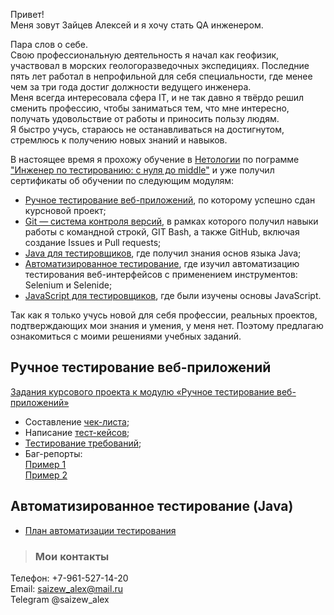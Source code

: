 Привет!  
Меня зовут Зайцев Алексей и я хочу стать QA инженером.  

Пара слов о себе.  
Свою профессиональную деятельность я начал как геофизик, участвовал в морских геологоразведочных экспедициях. Последние пять лет работал в непрофильной для себя специальности, где менее чем за три года достиг должности ведущего инженера.  
Меня всегда интересовала сфера IT, и не так давно я твёрдо решил сменить профессию, чтобы заниматься тем, что мне интересно, получать удовольствие от работы и приносить пользу людям.  
Я быстро учусь, стараюсь не останавливаться на достигнутом, стремлюсь к получению новых знаний и навыков.

В настоящее время я прохожу обучение в [Нетологии](https://netology.ru/) по пограмме ["Инженер по тестированию: с нуля до middle"](https://netology.ru/programs/qa-middle) и уже получил сертификаты об обучении по следующим модулям:
* [Ручное тестирование веб-приложений](data/Manual%20testing%20certificate_page-0001.jpg), по которому успешно сдан курсновой проект;
* [Git — система контроля версий](data/GIT%20certificate_page-0001.jpg), в рамках которого получил навыки работы с командной строкй, GIT Bash, а также GitHub, включая создание Issues и Pull requests;
* [Java для тестировщиков](data/Java%20certificate_page-0001.jpg), где получил знания основ языка Java;
* [Автоматизированное тестирование](data/Automated%20testing%20certificate_01.jpg), где изучил автоматизацию тестирования веб-интерфейсов с применением инструментов: Selenium и Selenide;
* [JavaScript для тестировщиков](data/JavaScript%20certificate_pages-to-jpg-0001.jpg), где были изучены основы JavaScript.


Так как я только учусь новой для себя профессии, реальных проектов, подтверждающих мои знания и умения, у меня нет.
Поэтому предлагаю ознакомиться с моими решениями учебных заданий.

## Ручное тестирование веб-приложений

 [Задания курсового проекта к модулю «Ручное тестирование веб-приложений»](Manual_testing.md)
 * Составление [чек-листа](https://docs.google.com/spreadsheets/d/1sRCRPhDzVEm02fiHFJuZSPrBVsxFlk40SeHr2Xj7CEg/edit#gid=946475606);
 * Написание [тест-кейсов](https://docs.google.com/spreadsheets/d/18yU_uTFBRa-BrMa937tcK2uGPb-iIVuo6VoHjBns_5U/edit#gid=1187853437);
 * [Тестирование требований](https://docs.google.com/document/d/1-G2UCShClrP5A49xLSlx5bJpaE5ly-Gqcex83imxq0A/edit);
 * Баг-репорты:  
    [Пример 1](https://docs.google.com/spreadsheets/d/1fVF-EfQKofSlPEWOm5YTeFwVNA_zHAdwjOOhmlJWoug/edit#gid=372290302)  
    [Пример 2](https://docs.google.com/spreadsheets/d/1RH3r0rKdRUcNemDcEMm2BiGOoQBTHK_D0RR0p3xRRqA/edit#gid=0)
## Автоматизированное тестирование (Java)
* [План автоматизации тестирования](https://github.com/Alexey-A-Zaitsev/AQA_4.2_Test_Automation_Plan)



 
> ### Мои контакты
Телефон: +7-961-527-14-20  
Email: saizew_alex@mail.ru  
Telegram @saizew_alex